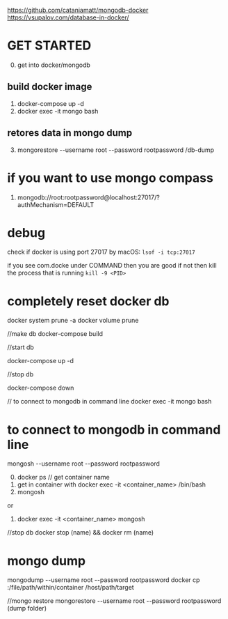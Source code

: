 https://github.com/cataniamatt/mongodb-docker
https://vsupalov.com/database-in-docker/

# GET STARTED
0. get into docker/mongodb
## build docker image
1. docker-compose up -d
2. docker exec -it mongo bash
## retores data in mongo dump
3. mongorestore --username root --password rootpassword /db-dump 


# if you want to use mongo compass
1. mongodb://root:rootpassword@localhost:27017/?authMechanism=DEFAULT


# debug
check if docker is using port 27017 by 
macOS: `lsof -i tcp:27017`

if you see com.docke under COMMAND then you are good if not then kill the process that is running
`kill -9 <PID>`

# completely reset docker db

docker system prune -a
docker volume prune 

//make db
docker-compose build

//start db

docker-compose up -d

//stop db

docker-compose down

// to connect to mongodb in command line
docker exec -it mongo bash

# to connect to mongodb in command line
 mongosh --username root --password rootpassword

0. docker ps // get container name
1. get in container with docker exec -it <container_name> /bin/bash
2. mongosh

or 

1. docker exec -it <container_name> mongosh

//stop db
docker stop (name) && docker rm (name)

# mongo dump
mongodump --username root --password rootpassword
docker cp <containerId>:/file/path/within/container /host/path/target

//mongo restore
mongorestore --username root --password rootpassword (dump folder)

